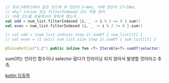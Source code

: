 ```kotlin
// 프로그래머스에서 같은 코드에 위 연산이 5~8ms, 아래 연산이 17~20ms
// why? inline 또는 filterIndexed 코드 작동 원리
// 아래 코드를 효율적이지 못하게 짰는지..
val odd = num_list.filterIndexed {i, _ -> i % 2 == 0 }.sum()
val even = num_list.filterIndexed {i, _ -> i % 2 != 0 }.sum()

// val odd = (num_list.indices step 2).sumOf { num_list[it] }
// val even = (1 until num_list.size step 2).sumOf { num_list[it] }
```

```kotlin
@SinceKotlin("1.2") public inline fun <T> Iterable<T>.sumOf(selector: (T) -> Int): Int { var sum = 0 for (element in this) { sum += selector(element) } return sum }
```
sumOf는 인라인 함수이나 selector 람다가 인라이닝 되지 않아서 발생할 것이라고 추측.


[kotlin 입출력](https://uknowblog.tistory.com/434)

